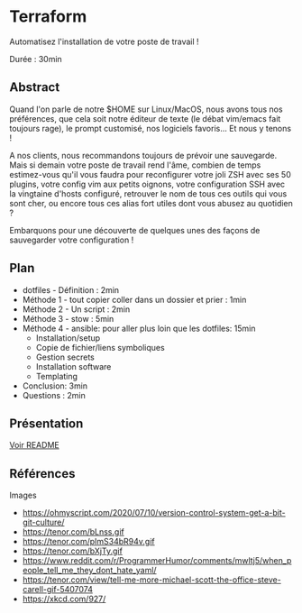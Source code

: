 # Terraform

Automatisez l'installation de votre poste de travail !

Durée : 30min

## Abstract

Quand l'on parle de notre $HOME sur Linux/MacOS, nous avons tous nos préférences, que cela soit notre éditeur de texte (le débat vim/emacs fait toujours rage), le prompt customisé, nos logiciels favoris... Et nous y tenons !

A nos clients, nous recommandons toujours de prévoir une sauvegarde. Mais si demain votre poste de travail rend l'âme, combien de temps estimez-vous qu'il vous faudra pour reconfigurer votre joli ZSH avec ses 50 plugins, votre config vim aux petits oignons, votre configuration SSH avec la vingtaine d'hosts configuré, retrouver le nom de tous ces outils qui vous sont cher, ou encore tous ces alias fort utiles dont vous abusez au quotidien ?

Embarquons pour une découverte de quelques unes des façons de sauvegarder votre configuration !

## Plan

- dotfiles - Définition : 2min
- Méthode 1 - tout copier coller dans un dossier et prier : 1min
- Méthode 2 - Un script : 2min
- Méthode 3 - stow : 5min
- Méthode 4 - ansible: pour aller plus loin que les dotfiles: 15min
  - Installation/setup
  - Copie de fichier/liens symboliques
  - Gestion secrets
  - Installation software
  - Templating
- Conclusion: 3min
- Questions : 2min

## Présentation

[Voir README](./slides/README.md)

## Références

Images

- <https://ohmyscript.com/2020/07/10/version-control-system-get-a-bit-git-culture/>
- <https://tenor.com/bLnss.gif>
- <https://tenor.com/pImS34bR94v.gif>
- <https://tenor.com/bXjTy.gif>
- <https://www.reddit.com/r/ProgrammerHumor/comments/mwltj5/when_people_tell_me_they_dont_hate_yaml/>
- <https://tenor.com/view/tell-me-more-michael-scott-the-office-steve-carell-gif-5407074>
- <https://xkcd.com/927/>
